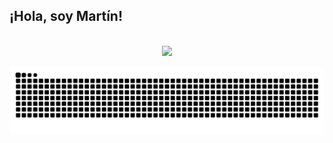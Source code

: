 ## ¡Hola, soy Martín! 

</br>

<div align="center">

<a href="https://github.com/vortigano">
  
  <img height="200" src="https://github-readme-stats.vercel.app/api?username=vortigano&custom_title=%20Vorti%27s%20Github%20Stats&show_icons=true&theme=transparent&bg_color=00000000&include_all_commits=true&count_private=true&hide=issues"/>
  
</div>

<div align="center">

  ![Snake animation](https://github.com/vortigano/vortigano/blob/output/github-contribution-grid-snake-dark.svg)
  
</div>
